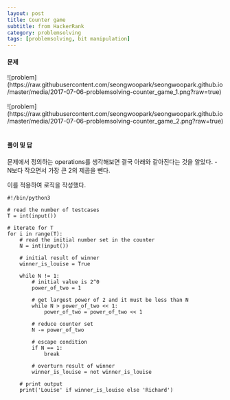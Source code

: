 ```yaml
---
layout: post
title: Counter game
subtitle: from HackerRank
category: problemsolving
tags: [problemsolving, bit manipulation]
---
```

<h4>문제</h4>
![problem](https://raw.githubusercontent.com/seongwoopark/seongwoopark.github.io/master/media/2017-07-06-problemsolving-counter_game_1.png?raw=true)<br/><br/>
![problem](https://raw.githubusercontent.com/seongwoopark/seongwoopark.github.io/master/media/2017-07-06-problemsolving-counter_game_2.png?raw=true)<br/><br/>

<h4>풀이 및 답</h4>
문제에서 정의하는 operations를 생각해보면 결국 아래와 같아진다는 것을 알았다.
- N보다 작으면서 가장 큰 2의 제곱을 뺀다.

이를 적용하여 로직을 작성했다.
```
#!/bin/python3

# read the number of testcases
T = int(input())

# iterate for T
for i in range(T):
    # read the initial number set in the counter
    N = int(input())

    # initial result of winner
    winner_is_louise = True

    while N != 1:
        # initial value is 2^0
        power_of_two = 1

        # get largest power of 2 and it must be less than N
        while N > power_of_two << 1:
            power_of_two = power_of_two << 1

        # reduce counter set
        N -= power_of_two

        # escape condition
        if N == 1:
            break

        # overturn result of winner
        winner_is_louise = not winner_is_louise

    # print output
    print('Louise' if winner_is_louise else 'Richard')
```